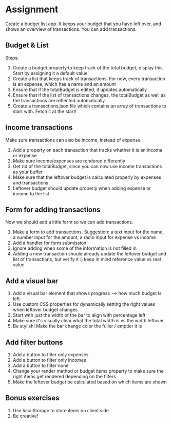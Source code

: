 # Assignment

Create a budget list app. It keeps your budget that you have left over, and shows an overview of transactions. You can add transactions.

## Budget & List

Steps:

1. Create a budget property to keep track of the total budget, display this. Start by assigning it a default value
2. Create a list that keeps track of transactions. For now, every transaction is an expense, which has a name and an amount
3. Ensure that if the totalBudget is edited, it updates automatically
4. Ensure that if the list of transactions changes, the totalBudget as well as the transactions are reflected automatically
5. Create a transactions.json file which contains an array of transactions to start with. Fetch it at the start!

## Income transactions

Make sure transactions can also be income, instead of expense.

1. Add a property on each transaction that tracks whether it is an income or expense
2. Make sure income/expenses are rendered differently
3. Get rid of the totalBudget, since you can now use income transactions as your buffer
4. Make sure that the leftover budget is calculated properly by expenses and transactions
5. Leftover budget should update properly when adding expense or income to the list

## Form for adding transactions

Now we should add a little form so we can add transactions.

1. Make a form to add transactions. Suggestion: a text input for the name, a number input for the amount, a radio input for expense vs income
2. Add a handler for form submission
3. Ignore adding when some of the information is not filled in
4. Adding a new transaction should already update the leftover budget and list of transactions, but verify it :) keep in mind reference value vs real value

## Add a visual bar

1. Add a visual bar element that shows progress --> how much budget is left
2. Use custom CSS properties for dynamically setting the right values when leftover budget changes
3. Start with just the width of the bar to align with percentage left
4. Make sure it's visually clear what the total width is vs the width leftover
5. Be stylish! Make the bar change color the fuller / emptier it is

## Add filter buttons

1. Add a button to filter only expenses
2. Add a button to filter only incomes
3. Add a button to filter none
4. Change your render method or budget items property to make sure the right items get rendered depending on the filters
5. Make the leftover budget be calculated based on which items are shown

## Bonus exercises

1. Use localStorage to store items on client side
2. Be creative!